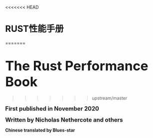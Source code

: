 <<<<<<< HEAD
# RUST性能手册
=======
# <span style="font-size: 150%">The Rust Performance Book</span>
>>>>>>> upstream/master

**<span style="font-size: 130%">First published in November 2020</span>**

**<span style="font-size: 130%">Written by Nicholas Nethercote and others</span>**

**Chinese translated by Blues-star**
